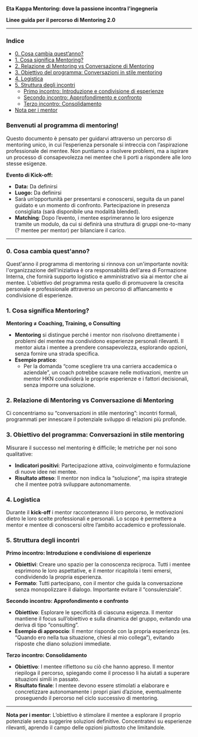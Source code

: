 
**Eta Kappa Mentoring: dove la passione incontra l'ingegneria**

**Linee guida per il percorso di Mentoring 2.0**  


---

### **Indice**

- [0. Cosa cambia quest’anno?](#0-cosa-cambia-questanno)
- [1. Cosa significa Mentoring?](#1-cosa-significa-mentoring)
- [2. Relazione di Mentoring vs Conversazione di Mentoring](#2-relazione-di-mentoring-vs-conversazione-di-mentoring)
- [3. Obiettivo del programma: Conversazioni in stile mentoring](#3-obiettivo-del-programma-conversazioni-in-stile-mentoring)
- [4. Logistica](#4-logistica)
- [5. Struttura degli incontri](#5-struttura-degli-incontri)
  - [Primo incontro: Introduzione e condivisione di esperienze](#primo-incontro-introduzione-e-condivisione-di-esperienze)
  - [Secondo incontro: Approfondimento e confronto](#secondo-incontro-approfondimento-e-confronto)
  - [Terzo incontro: Consolidamento](#terzo-incontro-consolidamento)
- [Nota per i mentor](#nota-per-i-mentor)

### **Benvenuti al programma di mentoring!**

Questo documento è pensato per guidarvi attraverso un percorso di mentoring unico, in cui l’esperienza personale si intreccia con l’aspirazione professionale dei mentee. Non puntiamo a risolvere problemi, ma a ispirare un processo di consapevolezza nei mentee che li porti a rispondere alle loro stesse esigenze.

**Evento di Kick-off:**  
- **Data:** Da definirsi
- **Luogo:** Da definirsi 
- Sarà un’opportunità per presentarsi e conoscersi, seguita da un panel guidato e un momento di confronto. Partecipazione in presenza consigliata (sarà disponibile una modalità blended).  
- **Matching**: Dopo l’evento, i mentee esprimeranno le loro esigenze tramite un modulo, da cui si definirà una struttura di gruppi one-to-many (? mentee per mentor) per bilanciare il carico.

---
### **0. Cosa cambia quest'anno?**
Quest'anno il programma di mentoring si rinnova con un'importante novità: l'organizzazione dell'iniziativa è ora responsabilità dell'area di Formazione Interna, che fornirà supporto logistico e amministrativo sia ai mentor che ai mentee.
 L'obiettivo del programma resta quello di promuovere la crescita personale e professionale attraverso un percorso di affiancamento e condivisione di esperienze.
### **1. Cosa significa Mentoring?**

**Mentoring ≠ Coaching, Training, o Consulting**

- **Mentoring** si distingue perché i mentor non risolvono direttamente i problemi dei mentee ma condividono esperienze personali rilevanti. Il mentor aiuta i mentee a prendere consapevolezza, esplorando opzioni, senza fornire una strada specifica.
- **Esempio pratico**: 
  - Per la domanda “come scegliere tra una carriera accademica o aziendale”, un coach potrebbe scavare nelle motivazioni, mentre un mentor HKN condividerà le proprie esperienze e i fattori decisionali, senza imporre una soluzione.

### **2. Relazione di Mentoring vs Conversazione di Mentoring**

Ci concentriamo su “conversazioni in stile mentoring”: incontri formali, programmati per innescare il potenziale sviluppo di relazioni più profonde.

### **3. Obiettivo del programma: Conversazioni in stile mentoring**

Misurare il successo nel mentoring è difficile; le metriche per noi sono qualitative:  
- **Indicatori positivi**: Partecipazione attiva, coinvolgimento e formulazione di nuove idee nei mentee.
- **Risultato atteso**: Il mentor non indica la “soluzione”, ma ispira strategie che il mentee potrà sviluppare autonomamente.

### **4. Logistica**

Durante il **kick-off** i mentor racconteranno il loro percorso, le motivazioni dietro le loro scelte professionali e personali. Lo scopo è permettere a mentor e mentee di conoscersi oltre l’ambito accademico e professionale.

### **5. Struttura degli incontri**

**Primo incontro: Introduzione e condivisione di esperienze**  
- **Obiettivi**: Creare uno spazio per la conoscenza reciproca. Tutti i mentee esprimono le loro aspettative, e il mentor ricapitola i temi emersi, condividendo la propria esperienza.
- **Formato**: Tutti partecipano, con il mentor che guida la conversazione senza monopolizzare il dialogo. Importante evitare il “consulenziale”.

**Secondo incontro: Approfondimento e confronto**  
- **Obiettivo**: Esplorare le specificità di ciascuna esigenza. Il mentor mantiene il focus sull’obiettivo e sulla dinamica del gruppo, evitando una deriva di tipo “consulting”.
- **Esempio di approccio**: Il mentor risponde con la propria esperienza (es. “Quando ero nella tua situazione, chiesi al mio collega”), evitando risposte che diano soluzioni immediate.

**Terzo incontro: Consolidamento**  
- **Obiettivo**: I mentee riflettono su ciò che hanno appreso. Il mentor riepiloga il percorso, spiegando come il processo li ha aiutati a superare situazioni simili in passato.
- **Risultato finale**: I mentee devono essere stimolati a elaborare e concretizzare autonomamente i propri piani d’azione, eventualmente proseguendo il percorso nel ciclo successivo di mentoring.

---

**Nota per i mentor**: L’obiettivo è stimolare il mentee a esplorare il proprio potenziale senza suggerire soluzioni definitive. Concentratevi su esperienze rilevanti, aprendo il campo delle opzioni piuttosto che limitandole.

